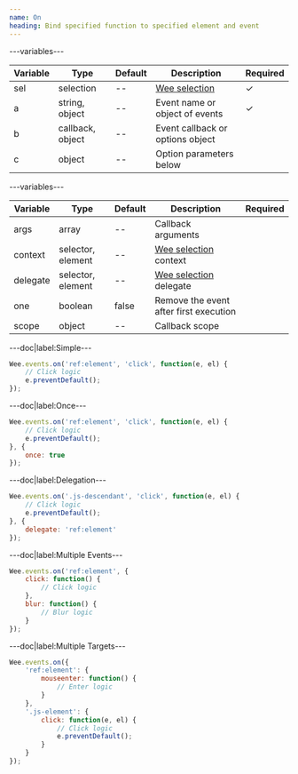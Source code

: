```yaml
---
name: On
heading: Bind specified function to specified element and event
---
```


---variables---

| Variable | Type | Default | Description | Required |
| -- | -- | -- | -- | -- |
| sel | selection | -- | [Wee selection](/script/core#core) | &#10003; |
| a | string, object | -- | Event name or object of events | &#10003; |
| b | callback, object | -- | Event callback or options object ||
| c | object | -- | Option parameters below ||

---variables---

| Variable | Type | Default | Description | Required |
| -- | -- | -- | -- | -- |
| args | array | -- | Callback arguments ||
| context | selector, element | -- | [Wee selection](/script/core#core) context ||
| delegate | selector, element | -- | [Wee selection](/script/core#core) delegate ||
| one | boolean | false | Remove the event after first execution ||
| scope | object | -- | Callback scope ||

---doc|label:Simple---

```javascript
Wee.events.on('ref:element', 'click', function(e, el) {
	// Click logic
	e.preventDefault();
});
```

---doc|label:Once---

```javascript
Wee.events.on('ref:element', 'click', function(e, el) {
	// Click logic
	e.preventDefault();
}, {
	once: true
});
```

---doc|label:Delegation---

```javascript
Wee.events.on('.js-descendant', 'click', function(e, el) {
	// Click logic
	e.preventDefault();
}, {
	delegate: 'ref:element'
});
```

---doc|label:Multiple Events---

```javascript
Wee.events.on('ref:element', {
	click: function() {
		// Click logic
	},
	blur: function() {
		// Blur logic
	}
});
```

---doc|label:Multiple Targets---

```javascript
Wee.events.on({
	'ref:element': {
		mouseenter: function() {
			// Enter logic
		}
	},
	'.js-element': {
		click: function(e, el) {
			// Click logic
			e.preventDefault();
		}
	}
});
```
